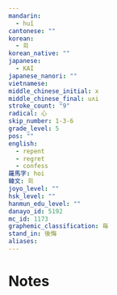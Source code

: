 ```yaml
---
mandarin:
  - huǐ
cantonese: ""
korean:
  - 회
korean_native: ""
japanese:
  - KAI
japanese_nanori: ""
vietnamese:
middle_chinese_initial: x
middle_chinese_final: uʌi
stroke_count: "9"
radical: 心
skip_number: 1-3-6
grade_level: 5
pos: ""
english:
  - repent
  - regret
  - confess
羅馬字: hoi
韓文: 회
joyo_level: ""
hsk_level: ""
hanmun_edu_level: ""
danayo_id: 5192
mc_id: 1173
graphemic_classification: 毎
stand_in: 後悔
aliases:
---
```


# Notes
